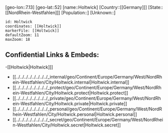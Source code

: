 ﻿---
location: [52,7.13]
mapzoom: [7,12] 
mapmarker: city 
type: City
tags:
- geo/City


SpocWebEntityId: 31004
isDeleted: false
confidential: public

---
[geo-lon::7.13]
[geo-lat::52]
[name::Holtwick]
[Country::[[Germany]]]
[State::[[NordRhein-Westfahlen]]]
[Population::]
[Unknown::]


```leaflet
id: Holtwick
coordinates: [[Holtwick]]
markerFile: [[Holtwick]]
defaultZoom: 11 
maxZoom: 18
```


## Confidential Links & Embeds: 
-[[Holtwick|Holtwick]]] 
- [[../../../../../../../../_internal/geo/Continent/Europe/Germany/West/NordRhein-Westfahlen/City/Holtwick.internal|Holtwick.internal]] 
- [[../../../../../../../../_protect/geo/Continent/Europe/Germany/West/NordRhein-Westfahlen/City/Holtwick.protect|Holtwick.protect]] 
- [[../../../../../../../../_private/geo/Continent/Europe/Germany/West/NordRhein-Westfahlen/City/Holtwick.private|Holtwick.private]] 
- [[../../../../../../../../_personal/geo/Continent/Europe/Germany/West/NordRhein-Westfahlen/City/Holtwick.personal|Holtwick.personal]] 
- [[../../../../../../../../_secret/geo/Continent/Europe/Germany/West/NordRhein-Westfahlen/City/Holtwick.secret|Holtwick.secret]] 
